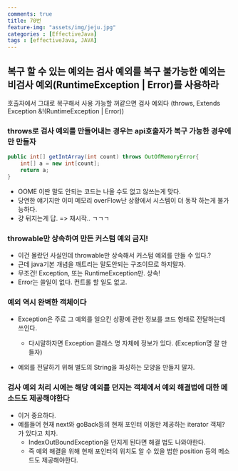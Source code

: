 ```yaml
---
comments: true
title: 70번
feature-img: "assets/img/jeju.jpg"
categories : [EffectiveJava]
tags : [effectiveJava, JAVA]
---
```


## 복구 할 수 있는 예외는 검사 예외를 복구 불가능한 예외는 비검사 예외(RuntimeException \| Error)를 사용하라

>
호출자에서 그대로 복구해서 사용 가능할 꺼같으면 검사 예외다 (throws, Extends Exception &!(RuntimeException \| Error))

### throws로 검사 예외를 만들어내는 경우는 api호출자가 복구 가능한 경우에만 만들자

```java
public int[] getIntArray(int count) throws OutOfMemoryError{
    int[] a = new int[count];
    return a;
}
```

- OOME 이딴 말도 안되는 코드는 나올 수도 없고 않쓰는게 맞다.
- 당연한 얘기지만 이미 메모리 overFlow난 상황에서 시스템이 더 동작 하는게 불가능하다.
- 걍 뒤지는게 답. => 재시작.. ㄱㄱㄱ

### throwable만 상속하여 만든 커스텀 예외 금지!

- 이건 몰랐던 사실인데 throwable만 상속해서 커스텀 예외를 만들 수 있다.?
- 근데 java기본 개념을 깨트리는 말도안되는 구조이므로 하지말자.
- 무조건! Exception, 또는 RuntimeException만. 상속!
- Error는 쓸일이 없다. 컨트롤 할 일도 없고.

### 예외 역시 완벽한 객체이다

- Exception은 주로 그 예외를 일으킨 상황에 관한 정보를 코드 형태로 전달하는데 쓰인다.
  - 다시말하자면 Exception 클래스 명 자체에 정보가 있다. (Exception명 잘 만들자)

- 예외를 전달하기 위해 별도의 String을 파싱하는 모양을 만들지 말자.

### 검사 예외 처리 시에는 해당 예외를 던지는 객체에서 예외 해결법에 대한 메소드도 제공해야한다

- 이거 중요하다.
- 예를들어 현재 next와 goBack등의 현재 포인터 이동만 제공하는 iterator 객체? 가 있다고 치자.
  - IndexOutBoundException을 던지게 된다면 해결 법도 나와야한다.
  - 즉 예외 해결을 위해 현재 포인터의 위치도 알 수 있을 법한 position 등의 메소드도 제공해야한다.
